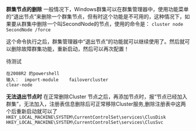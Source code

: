 



**群集节点的删除**
一般情况下，Windows群集可以在群集管理器中，使用功能菜单的“退出节点”来删除一个群集节点，但有时这个功能是不可用的，这种情况下，如果要从群集中删除一个叫SecondNode的节点，使用的命令是：
`cluster node SecondNode /force`

这个命令执行之后，群集管理器中“退出节点”的功能就可以继续使用了。然后就可以删除故障群集功能，重新启动，然后可以再次配置！

待测试
```
在2008R2 的powershell
输入：  import-module    failovercluster
clear-node
```

**无法退出节点时**
在正常删除Cluster 节点之后，再添加节点时，报“节点已经加入群集”，无法加入，注册表信息删除后可正常移除Cluster服务,删除注册表中这两个后重新启动就可以了
`HKEY_LOCAL_MACHINE\SYSTEM\CurrentControlSet\services\ClusDisk`
`HKEY_LOCAL_MACHINE\SYSTEM\CurrentControlSet\services\ClusSvc`


